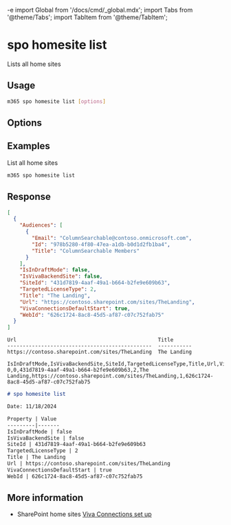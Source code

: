 -e <!-- DISCLAIMER: All secrets, passwords, and sensitive values in this document are examples only and not real credentials. -->
import Global from '/docs/cmd/_global.mdx';
import Tabs from '@theme/Tabs';
import TabItem from '@theme/TabItem';

# spo homesite list

Lists all home sites

## Usage

```sh
m365 spo homesite list [options]
```

## Options

<Global />

## Examples

List all home sites

```sh
m365 spo homesite list
```

## Response

<Tabs>
  <TabItem value="JSON">

  ```json
  [
    {
      "Audiences": [
        {
          "Email": "ColumnSearchable@contoso.onmicrosoft.com",
          "Id": "978b5280-4f80-47ea-a1db-b0d1d2fb1ba4",
          "Title": "ColumnSearchable Members"
        }
      ],
      "IsInDraftMode": false,
      "IsVivaBackendSite": false,
      "SiteId": "431d7819-4aaf-49a1-b664-b2fe9e609b63",
      "TargetedLicenseType": 2,
      "Title": "The Landing",
      "Url": "https://contoso.sharepoint.com/sites/TheLanding",
      "VivaConnectionsDefaultStart": true,
      "WebId": "626c1724-8ac8-45d5-af87-c07c752fab75"
    }
  ]
  ```

  </TabItem>
  <TabItem value="Text">

  ```text
  Url                                              Title        
  -----------------------------------------------  -----------
  https://contoso.sharepoint.com/sites/TheLanding  The Landing       
  ```

  </TabItem>
  <TabItem value="CSV">

  ```csv
  IsInDraftMode,IsVivaBackendSite,SiteId,TargetedLicenseType,Title,Url,VivaConnectionsDefaultStart,WebId
  0,0,431d7819-4aaf-49a1-b664-b2fe9e609b63,2,The Landing,https://contoso.sharepoint.com/sites/TheLanding,1,626c1724-8ac8-45d5-af87-c07c752fab75
  ```

  </TabItem>
  <TabItem value="Markdown">

  ```md
  # spo homesite list 

  Date: 11/18/2024

  Property | Value
  ---------|-------
  IsInDraftMode | false
  IsVivaBackendSite | false
  SiteId | 431d7819-4aaf-49a1-b664-b2fe9e609b63
  TargetedLicenseType | 2
  Title | The Landing
  Url | https://contoso.sharepoint.com/sites/TheLanding
  VivaConnectionsDefaultStart | true
  WebId | 626c1724-8ac8-45d5-af87-c07c752fab75
  ```
  </TabItem>
</Tabs>

## More information

- SharePoint home sites [Viva Connections set up](https://learn.microsoft.com/en-us/viva/connections/set-up-admin-center)
